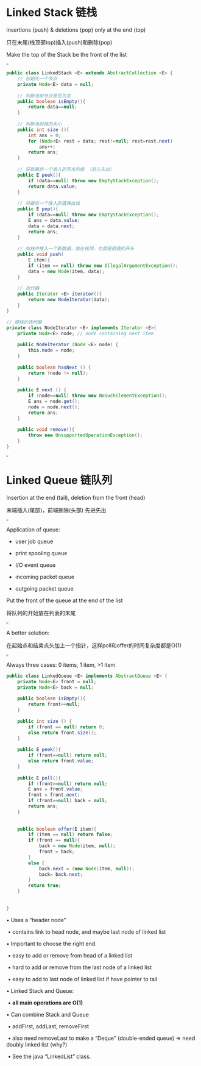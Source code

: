 # Linked Stack 链栈

insertions (push) & deletions (pop) only at the end (top)

只在末尾(栈顶部top)插入(push)和删除(pop)

Make the top of the Stack be the front of the list

<img src="img/Linked/img2.png" style="zoom:33%;" />

```java
public class LinkedStack <E> extends AbstractCollection <E> {
    // 初始化一个节点
    private Node<E> data = null;
    
    // 判断当前节点是否为空
    public boolean isEmpty(){
        return data==null;
    }
    
    // 判断当前栈的大小
    public int size (){
        int ans = 0;
		for (Node<E> rest = data; rest!=null; rest=rest.next)
			ans++;
		return ans;
	}
    
    // 获取最后一个放入的节点的值 （后入先出）
    public E peek(){
		if (data==null) throw new EmptyStackException();
		return data.value;
	}
    
    // 将最后一个放入的值弹出栈
	public E pop(){
		if (data==null) throw new EmptyStackException();
		E ans = data.value;
		data = data.next;
		return ans;
	}
    
    // 向栈中推入一个新数据，放在栈顶，也就是链表的开头
	public void push(
		E item){
		if (item == null) throw new IllegalArgumentException();
		data = new Node(item, data);
	} 
    
    // 迭代器
	public Iterator <E> iterator(){
		return new NodeIterator(data);
	}   
}

// 链栈的迭代器
private class NodeIterator <E> implements Iterator <E>{
	private Node<E> node; // node containing next item 
    
	public NodeIterator (Node <E> node) {
		this.node = node;
	}
    
	public boolean hasNext () {
		return (node != null);
	}
    
    public E next () {
		if (node==null) throw new NoSuchElementException();
		E ans = node.get();
		node = node.next();
		return ans;
	}
    
	public void remove(){
		throw new UnsupportedOperationException();
	}
}

```

<img src="img/Linked/img3.png" style="zoom:33%;" />

# Linked Queue 链队列

Insertion at the end (tail), deletion from the front  (head) 

末端插入(尾部)，前端删除(头部) 先进先出

<img src="img/Linked/img4.png" style="zoom:33%;" />

Application of queue:

- user job queue

- print spooling queue

- I/O event queue

- incoming packet queue

- outgoing packet queue

Put the front of the queue at the end of the list

将队列的开始放在列表的末尾

<img src="img/Linked/img5.png" style="zoom:33%;" />

A better solution:

在起始点和结束点头加上一个指针，这样poll和offer的时间复杂度都是O(1)

<img src="img/Linked/img6.png" style="zoom:33%;" />

Always three cases: 0 items, 1 item, >1 item

```java
public class LinkedQueue <E> implements AbstractQueue <E> {
    private Node<E> front = null;
	private Node<E> back = null;
    
    public boolean isEmpty(){
		return front==null;
	}
    
	public int size () {
		if (front == null) return 0;
		else return front.size();
	}
    
    public E peek(){
		if (front==null) return null;
		else return front.value;
	}
    
	public E poll(){
		if (front==null) return null;
		E ans = front.value;
		front = front.next;
		if (front==null) back = null;
		return ans;
	}
    
    
    public boolean offer(E item){
		if (item == null) return false;
		if (front == null){
			back = new Node(item, null);
			front = back;
		}
		else { 
			back.next = (new Node(item, null));
			back= back.next;
		}
		return true;
	}
    
    
}
```

• Uses a “header node”

​	• contains link to head node, and maybe last node of linked list

• Important to choose the right end.

​	• easy to add or remove from head of a linked list

​	• hard to add or remove from the last node of a linked list

​	• easy to add to last node of linked list if have pointer to tail

• Linked Stack and Queue: 

​	• **all main operations are O(1)**

• Can combine Stack and Queue 

​	• addFirst, addLast, removeFirst

​	• also need removeLast to make a “Deque” (double-ended queue) ⇒ need doubly linked list (why?)

​	• See the java “LinkedList” class.
